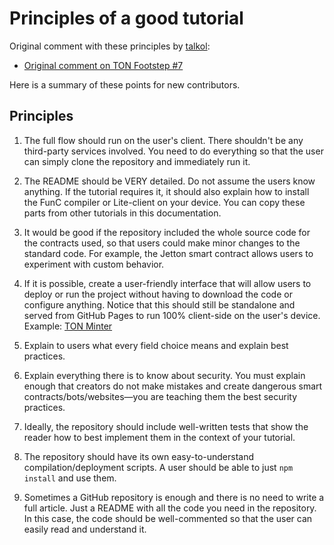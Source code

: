 # Principles of a good tutorial

Original comment with these principles by [talkol](https://github.com/talkol):

 - [Original comment on TON Footstep #7](https://github.com/ton-society/ton-footsteps/issues/7#issuecomment-1187581181)

Here is a summary of these points for new contributors.

## Principles

1. The full flow should run on the user's client. There shouldn't be any third-party services involved. You need to do everything so that the user can simply clone the repository and immediately run it.

2. The README should be VERY detailed. Do not assume the users know anything. If the tutorial requires it, it should also explain how to install the FunC compiler or Lite-client on your device. You can copy these parts from other tutorials in this documentation.

3. It would be good if the repository included the whole source code for the contracts used, so that users could make minor changes to the standard code. For example, the Jetton smart contract allows users to experiment with custom behavior.

4. If it is possible, create a user-friendly interface that will allow users to deploy or run the project without having to download the code or configure anything. Notice that this should still be standalone and served from GitHub Pages to run 100% client-side on the user's device. Example: [TON Minter](https://minter.ton.org/)

5. Explain to users what every field choice means and explain best practices.

6. Explain everything there is to know about security. You must explain enough that creators do not make mistakes and create dangerous smart contracts/bots/websites—you are teaching them the best security practices.

7. Ideally, the repository should include well-written tests that show the reader how to best implement them in the context of your tutorial.

8. The repository should have its own easy-to-understand compilation/deployment scripts. A user should be able to just `npm install` and use them.

9. Sometimes a GitHub repository is enough and there is no need to write a full article. Just a README with all the code you need in the repository. In this case, the code should be well-commented so that the user can easily read and understand it.